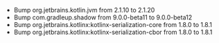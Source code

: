 - Bump org.jetbrains.kotlin.jvm from 2.1.10 to 2.1.20
- Bump com.gradleup.shadow from 9.0.0-beta11 to 9.0.0-beta12
- Bump org.jetbrains.kotlinx:kotlinx-serialization-core from 1.8.0 to 1.8.1
- Bump org.jetbrains.kotlinx:kotlinx-serialization-cbor from 1.8.0 to 1.8.1

